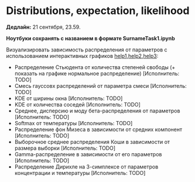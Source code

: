 # Distributions, expectation, likelihood
**Дедлайн:** 21 сентября, 23.59.

**Ноутбуки сохранять с названием в формате SurnameTask1.ipynb**

Визуализировать зависимость распределения от параметров с использованием интерактивных графиков [help1](https://matplotlib.org/stable/users/interactive.html),[help2](https://stackoverflow.com/questions/44329068/jupyter-notebook-interactive-plot-with-widgets),[help3](https://towardsdatascience.com/matplotlib-animations-in-jupyter-notebook-4422e4f0e389):
* Распределение Стьюдента от количества степеней свободы (+ показать на графике нормальное распределение) [Исполнитель: TODO]
* Смесь гауссовх распределений от параметра смеси [Исполнитель: TODO]
* KDE от ширины окна  [Исполнитель: TODO]
* KDE от количества соседей [Исполнитель: TODO]
* Среднее, дисперсию и моду бета-распределения от параметров [Исполнитель: TODO]
* Softmax от температуры [Исполнитель: TODO]
* Распределение фон Мизеса в зависимости от средних компонент [Исполнитель: TODO]
* Выборочное среднее распределения Коши в зависимости от размера выборки [Исполнитель: TODO]
* Gamma-распределение в зависимости от его параметров [Исполнитель: TODO]
* Распределение Дирихле на 3-симплексе от параметров концентрации и температуры [Исполнитель: TODO]



